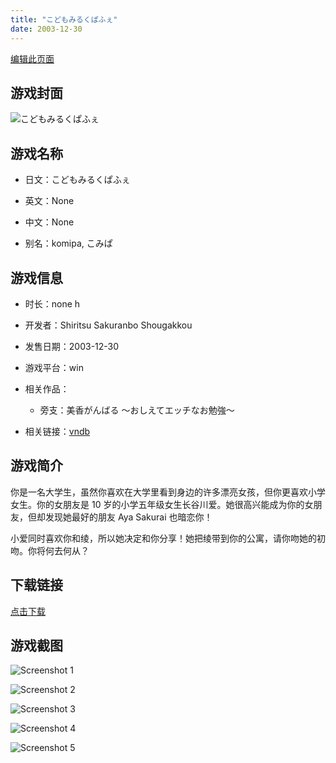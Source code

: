 ```yaml
---
title: "こどもみるくぱふぇ"
date: 2003-12-30
---
```

[编辑此页面](https://github.com/ACG-3/ADV3-source/blob/main/source/_posts/games/%E3%81%93%E3%81%A9%E3%82%82%E3%81%BF%E3%82%8B%E3%81%8F%E3%81%B1%E3%81%B5%E3%81%87.md)

## 游戏封面

![こどもみるくぱふぇ](https%3A//pan.timero.xyz/onedrive/img_lib_001/%E3%81%93%E3%81%A9%E3%82%82%E3%81%BF%E3%82%8B%E3%81%8F%E3%81%B1%E3%81%B5%E3%81%87_cover.avif)


## 游戏名称

- 日文：こどもみるくぱふぇ
- 英文：None
- 中文：None

- 别名：komipa, こみぱ


## 游戏信息

- 时长：none h
- 开发者：Shiritsu Sakuranbo Shougakkou
- 发售日期：2003-12-30
- 游戏平台：win
- 相关作品：
   - 旁支：美香がんばる ～おしえてエッチなお勉強～

- 相关链接：[vndb](https://vndb.org/v4244)


## 游戏简介

你是一名大学生，虽然你喜欢在大学里看到身边的许多漂亮女孩，但你更喜欢小学女生。你的女朋友是 10 岁的小学五年级女生长谷川爱。她很高兴能成为你的女朋友，但却发现她最好的朋友 Aya Sakurai 也暗恋你！

小爱同时喜欢你和绫，所以她决定和你分享！她把绫带到你的公寓，请你吻她的初吻。你将何去何从？


## 下载链接

[点击下载](https://pan.timero.xyz/onedrive/adv_lib_001/%E3%81%93%E3%81%A9%E3%82%82%E3%81%BF%E3%82%8B%E3%81%8F%E3%81%B1%E3%81%B5%E3%81%87)


## 游戏截图


![Screenshot 1](https%3A//pan.timero.xyz/onedrive/img_lib_001/%E3%81%93%E3%81%A9%E3%82%82%E3%81%BF%E3%82%8B%E3%81%8F%E3%81%B1%E3%81%B5%E3%81%87_Screenshot_1.avif)

![Screenshot 2](https%3A//pan.timero.xyz/onedrive/img_lib_001/%E3%81%93%E3%81%A9%E3%82%82%E3%81%BF%E3%82%8B%E3%81%8F%E3%81%B1%E3%81%B5%E3%81%87_Screenshot_2.avif)

![Screenshot 3](https%3A//pan.timero.xyz/onedrive/img_lib_001/%E3%81%93%E3%81%A9%E3%82%82%E3%81%BF%E3%82%8B%E3%81%8F%E3%81%B1%E3%81%B5%E3%81%87_Screenshot_3.avif)

![Screenshot 4](https%3A//pan.timero.xyz/onedrive/img_lib_001/%E3%81%93%E3%81%A9%E3%82%82%E3%81%BF%E3%82%8B%E3%81%8F%E3%81%B1%E3%81%B5%E3%81%87_Screenshot_4.avif)

![Screenshot 5](https%3A//pan.timero.xyz/onedrive/img_lib_001/%E3%81%93%E3%81%A9%E3%82%82%E3%81%BF%E3%82%8B%E3%81%8F%E3%81%B1%E3%81%B5%E3%81%87_Screenshot_5.avif)

